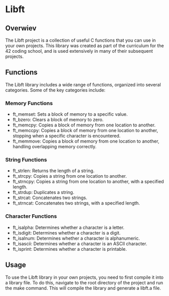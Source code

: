 # Libft 
## Overwiev
The Libft project is a collection of useful C functions that you can use in your own projects. This library was created as part of the curriculum for the 42 coding school, and is used extensively in many of their subsequent projects.

## Functions
The Libft library includes a wide range of functions, organized into several categories. Some of the key categories include:

### Memory Functions
- ft_memset: Sets a block of memory to a specific value.
- ft_bzero: Clears a block of memory to zero.
- ft_memcpy: Copies a block of memory from one location to another.
- ft_memccpy: Copies a block of memory from one location to another, stopping when a specific character is encountered.
- ft_memmove: Copies a block of memory from one location to another, handling overlapping memory correctly.

### String Functions
- ft_strlen: Returns the length of a string.
- ft_strcpy: Copies a string from one location to another.
- ft_strncpy: Copies a string from one location to another, with a specified length.
- ft_strdup: Duplicates a string.
- ft_strcat: Concatenates two strings.
- ft_strncat: Concatenates two strings, with a specified length.

### Character Functions
- ft_isalpha: Determines whether a character is a letter.
- ft_isdigit: Determines whether a character is a digit.
- ft_isalnum: Determines whether a character is alphanumeric.
- ft_isascii: Determines whether a character is an ASCII character.
- ft_isprint: Determines whether a character is printable.

## Usage
To use the Libft library in your own projects, you need to first compile it into a library file. To do this, navigate to the root directory of the project and run the make command. This will compile the library and generate a libft.a file.


